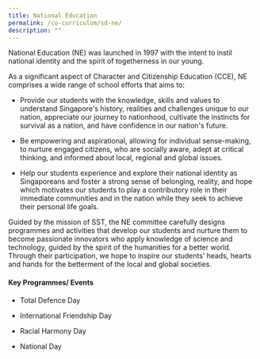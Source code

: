 ```yaml
---
title: National Education
permalink: /co-curriculum/sd-ne/
description: ""
---
```

National Education (NE) was launched in 1997 with the intent to instil national identity and the spirit of togetherness in our young.

As a significant aspect of Character and Citizenship Education (CCE), NE comprises a wide range of school efforts that aims to:

*   Provide our students with the knowledge, skills and values to understand Singapore's history, realities and challenges unique to our nation, appreciate our journey to nationhood, cultivate the instincts for survival as a nation, and have confidence in our nation's future.
    
*   Be empowering and aspirational, allowing for individual sense-making, to nurture engaged citizens, who are socially aware, adept at critical thinking, and informed about local, regional and global issues.
    
*   Help our students experience and explore their national identity as Singaporeans and foster a strong sense of belonging, reality, and hope which motivates our students to play a contributory role in their immediate communities and in the nation while they seek to achieve their personal life goals.
    

Guided by the mission of SST, the NE committee carefully designs programmes and activities that develop our students and nurture them to become passionate innovators who apply knowledge of science and technology, guided by the spirit of the humanities for a better world. Through their participation, we hope to inspire our students’ heads, hearts and hands for the betterment of the local and global societies. 

  

#### Key Programmes/ Events

*   Total Defence Day
    
*   International Friendship Day
    
*   Racial Harmony Day
    
*   National Day
